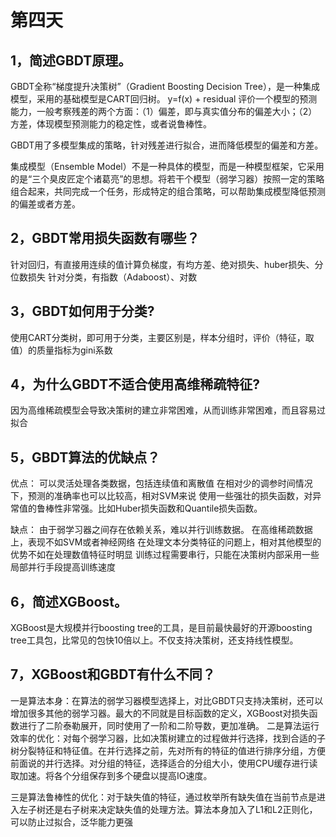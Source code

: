 # 第四天

## 1，简述GBDT原理。
 GBDT全称“梯度提升决策树”（Gradient Boosting Decision Tree），是一种集成模型，采用的基础模型是CART回归树。
y=f(x) + residual
评价一个模型的预测能力，一般考察残差的两个方面：（1）偏差，即与真实值分布的偏差大小；（2）方差，体现模型预测能力的稳定性，或者说鲁棒性。

GBDT用了多模型集成的策略，针对残差进行拟合，进而降低模型的偏差和方差。

 集成模型（Ensemble Model）不是一种具体的模型，而是一种模型框架，它采用的是“三个臭皮匠定个诸葛亮”的思想。将若干个模型（弱学习器）按照一定的策略组合起来，共同完成一个任务，形成特定的组合策略，可以帮助集成模型降低预测的偏差或者方差。

 
 
## 2，GBDT常用损失函数有哪些？
 针对回归，有直接用连续的值计算负梯度，有均方差、绝对损失、huber损失、分位数损失
针对分类，有指数（Adaboost）、对数
 
 
## 3，GBDT如何用于分类?
 使用CART分类树，即可用于分类，主要区别是，样本分组时，评价（特征，取值）的质量指标为gini系数
 
 
## 4，为什么GBDT不适合使用高维稀疏特征?
因为高维稀疏模型会导致决策树的建立非常困难，从而训练非常困难，而且容易过拟合
 
 
## 5，GBDT算法的优缺点？
优点：
可以灵活处理各类数据，包括连续值和离散值
在相对少的调参时间情况下，预测的准确率也可以比较高，相对SVM来说
使用一些强壮的损失函数，对异常值的鲁棒性非常强。比如Huber损失函数和Quantile损失函数。



缺点：
由于弱学习器之间存在依赖关系，难以并行训练数据。
在高维稀疏数据上，表现不如SVM或者神经网络
在处理文本分类特征的问题上，相对其他模型的优势不如在处理数值特征时明显
训练过程需要串行，只能在决策树内部采用一些局部并行手段提高训练速度
 
 
## 6，简述XGBoost。
 XGBoost是大规模并行boosting tree的工具，是目前最快最好的开源boosting tree工具包，比常见的包快10倍以上。不仅支持决策树，还支持线性模型。
 
 
 
## 7，XGBoost和GBDT有什么不同？
一是算法本身：在算法的弱学习器模型选择上，对比GBDT只支持决策树，还可以增加很多其他的弱学习器。最大的不同就是目标函数的定义，XGBoost对损失函数进行了二阶泰勒展开，同时使用了一阶和二阶导数，更加准确。
二是算法运行效率的优化：对每个弱学习器，比如决策树建立的过程做并行选择，找到合适的子树分裂特征和特征值。在并行选择之前，先对所有的特征的值进行排序分组，方便前面说的并行选择。对分组的特征，选择适合的分组大小，使用CPU缓存进行读取加速。将各个分组保存到多个硬盘以提高IO速度。

三是算法鲁棒性的优化：对于缺失值的特征，通过枚举所有缺失值在当前节点是进入左子树还是右子树来决定缺失值的处理方法。算法本身加入了L1和L2正则化，可以防止过拟合，泛华能力更强


